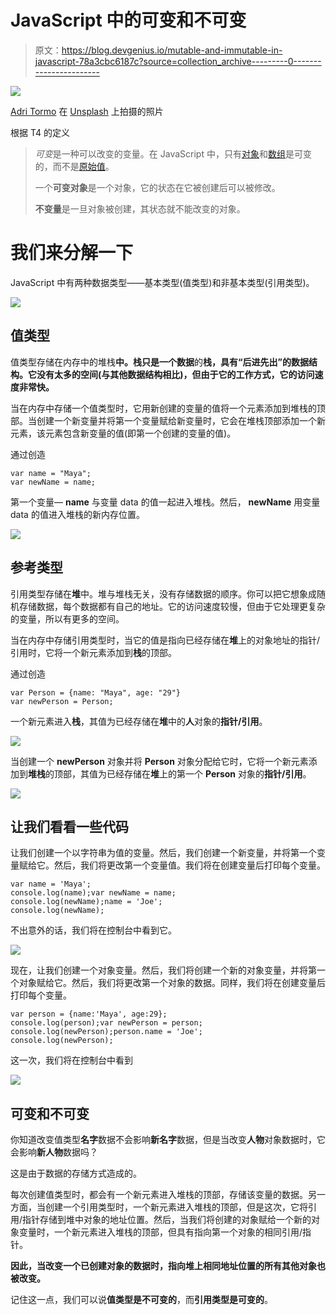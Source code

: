 # JavaScript 中的可变和不可变

> 原文：<https://blog.devgenius.io/mutable-and-immutable-in-javascript-78a3cbc6187c?source=collection_archive---------0----------------------->

![](img/b60ae13b2fe07c606d4e3a57d1038684.png)

[Adri Tormo](https://unsplash.com/@tormius?utm_source=medium&utm_medium=referral) 在 [Unsplash](https://unsplash.com?utm_source=medium&utm_medium=referral) 上拍摄的照片

根据 T4 的定义

> *可变*是一种可以改变的变量。在 JavaScript 中，只有[对象](https://developer.mozilla.org/en-US/docs/Glossary/Object)和[数组](https://developer.mozilla.org/en-US/docs/Glossary/Array)是可变的，而不是[原始值](https://developer.mozilla.org/en-US/docs/Glossary/primitive)。
> 
> 一个**可变对象**是一个对象，它的状态在它被创建后可以被修改。
> 
> **不变量**是一旦对象被创建，其状态就不能改变的对象。

# 我们来分解一下

JavaScript 中有两种数据类型——基本类型(值类型)和非基本类型(引用类型)。

![](img/23216b4c7afe3cadfee6dd01f6113389.png)

## 值类型

值类型存储在内存中的堆栈**中。栈只是一个数据**的**栈，具有“后进先出”的数据结构。它没有太多的空间(与其他数据结构相比)，但由于它的工作方式，它的访问速度非常快。**

当在内存中存储一个值类型时，它用新创建的变量的值将一个元素添加到堆栈的顶部。当创建一个新变量并将第一个变量赋给新变量时，它会在堆栈顶部添加一个新元素，该元素包含新变量的值(即第一个创建的变量的值)。

通过创造

```
var name = "Maya";
var newName = name;
```

第一个变量— **name** 与变量 data 的值一起进入堆栈。然后， **newName** 用变量 data 的值进入堆栈的新内存位置。

![](img/24fde810dc3cf4144a485ad08d68532f.png)

## 参考类型

引用类型存储在**堆**中。堆与堆栈无关，没有存储数据的顺序。你可以把它想象成随机存储数据，每个数据都有自己的地址。它的访问速度较慢，但由于它处理更复杂的变量，所以有更多的空间。

当在内存中存储引用类型时，当它的值是指向已经存储在**堆**上的对象地址的指针/引用时，它将一个新元素添加到**栈**的顶部。

通过创造

```
var Person = {name: "Maya", age: "29"}
var newPerson = Person;
```

一个新元素进入**栈**，其值为已经存储在**堆**中的**人**对象的**指针/引用**。

![](img/2813cb00e882491cde6fbbd8e653b776.png)

当创建一个 **newPerson** 对象并将 **Person** 对象分配给它时，它将一个新元素添加到**堆栈**的顶部，其值为已经存储在**堆**上的第一个 **Person** 对象的**指针/引用**。

![](img/f715c2236576f52d3bcb8e09283e1dbb.png)

## 让我们看看一些代码

让我们创建一个以字符串为值的变量。然后，我们创建一个新变量，并将第一个变量赋给它。然后，我们将更改第一个变量值。我们将在创建变量后打印每个变量。

```
var name = 'Maya';
console.log(name);var newName = name;
console.log(newName);name = 'Joe';
console.log(newName);
```

不出意外的话，我们将在控制台中看到它。

![](img/a65ef5ca9b0405c9693afa73b3fb3d01.png)

现在，让我们创建一个对象变量。然后，我们将创建一个新的对象变量，并将第一个对象赋给它。然后，我们将更改第一个对象的数据。同样，我们将在创建变量后打印每个变量。

```
var person = {name:'Maya', age:29};
console.log(person);var newPerson = person;
console.log(newPerson);person.name = 'Joe';
console.log(newPerson);
```

这一次，我们将在控制台中看到

![](img/9cdce8b123c478031bd649c6766dc0c6.png)

## 可变和不可变

你知道改变值类型**名字**数据不会影响**新名字**数据，但是当改变**人物**对象数据时，它会影响**新人物**数据吗？

这是由于数据的存储方式造成的。

每次创建值类型时，都会有一个新元素进入堆栈的顶部，存储该变量的数据。另一方面，当创建一个引用类型时，一个新元素进入堆栈的顶部，但是这次，它将引用/指针存储到堆中对象的地址位置。然后，当我们将创建的对象赋给一个新的对象变量时，一个新元素进入堆栈的顶部，但具有指向第一个对象的相同引用/指针。

**因此，当改变一个已创建对象的数据时，指向堆上相同地址位置的所有其他对象也被改变。**

记住这一点，我们可以说**值类型是不可变的**，而**引用类型是可变的**。